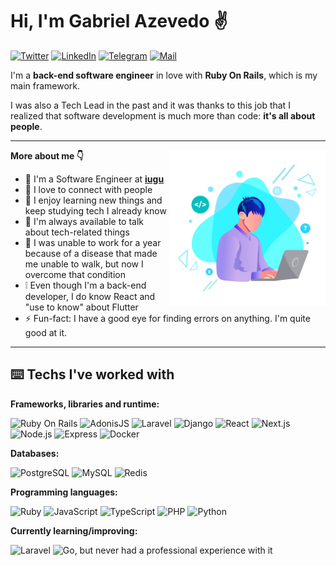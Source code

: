 # Hi, I'm Gabriel Azevedo ✌️

[![Twitter](https://img.shields.io/badge/Twitter-1DA1F2?style=for-the-badge&logo=twitter&logoColor=white)](https://twitter.com/_azeveco)
[![LinkedIn](https://img.shields.io/badge/LinkedIn-0077B5?style=for-the-badge&logo=linkedin&logoColor=white)](https://www.linkedin.com/in/azeveco/)
[![Telegram](https://img.shields.io/badge/Telegram-2CA5E0?style=for-the-badge&logo=telegram&logoColor=white)](https://t.me/azeveco)
[![Mail](https://img.shields.io/badge/Gmail-D14836?style=for-the-badge&logo=gmail&logoColor=white)](mailto:gazeveco@gmail.com)

I'm a **back-end software engineer** in love with **Ruby On Rails**, which is my main framework.

I was also a Tech Lead in the past and it was thanks to this job that I realized that software development is much more than code: **it's all about people**.

---

<img align="right" alt="Coding guy" src="./dev.jpg" width="250" height="250" />

**More about me 👇**
- 🔭 I'm a Software Engineer at **[iugu](https://www.iugu.com/)**
- 🤝 I love to connect with people
- 🌱 I enjoy learning new things and keep studying tech I already know
- 💬 I'm always available to talk about tech-related things
- 🏥 I was unable to work for a year because of a disease that made me unable to walk, but now I overcome that condition
- ❕ Even though I'm a back-end developer, I do know React and "use to know" about Flutter
- ⚡️ Fun-fact: I have a good eye for finding errors on anything. I'm quite good at it.

---

## ⌨️ Techs I've worked with

**Frameworks, libraries and runtime:**

![Ruby On Rails](https://img.shields.io/badge/Ruby_on_Rails-CC0000?style=for-the-badge&logo=ruby-on-rails&logoColor=white)
![AdonisJS](https://img.shields.io/badge/adonis%20js-220052?style=for-the-badge&logo=adonisjs&logoColor=white)
![Laravel](https://img.shields.io/badge/Laravel-FF2D20?style=for-the-badge&logo=laravel&logoColor=white)
![Django](https://img.shields.io/badge/Django-092E20?style=for-the-badge&logo=django&logoColor=green)
![React](https://img.shields.io/badge/React-20232A?style=for-the-badge&logo=react&logoColor=61DAFB)
![Next.js](https://img.shields.io/badge/next.js-000000?style=for-the-badge&logo=nextdotjs&logoColor=white)
![Node.js](https://img.shields.io/badge/Node.js-339933?style=for-the-badge&logo=nodedotjs&logoColor=white)
![Express](https://img.shields.io/badge/Express.js-000000?style=for-the-badge&logo=express&logoColor=white)
![Docker](https://img.shields.io/badge/Docker-2CA5E0?style=for-the-badge&logo=docker&logoColor=white)

**Databases:**

![PostgreSQL](https://img.shields.io/badge/PostgreSQL-316192?style=for-the-badge&logo=postgresql&logoColor=white)
![MySQL](https://img.shields.io/badge/MySQL-005C84?style=for-the-badge&logo=mysql&logoColor=white)
![Redis](https://img.shields.io/badge/redis-%23DD0031.svg?&style=for-the-badge&logo=redis&logoColor=white)

**Programming languages:**

![Ruby](https://img.shields.io/badge/Ruby-CC342D?style=for-the-badge&logo=ruby&logoColor=white)
![JavaScript](https://img.shields.io/badge/JavaScript-323330?style=for-the-badge&logo=javascript&logoColor=F7DF1E)
![TypeScript](https://img.shields.io/badge/TypeScript-007ACC?style=for-the-badge&logo=typescript&logoColor=white)
![PHP](https://img.shields.io/badge/PHP-777BB4?style=for-the-badge&logo=php&logoColor=white)
![Python](https://img.shields.io/badge/Python-FFD43B?style=for-the-badge&logo=python&logoColor=blue)

**Currently learning/improving:**

![Laravel](https://img.shields.io/badge/Laravel-FF2D20?style=for-the-badge&logo=laravel&logoColor=white)
![Go, but never had a professional experience with it](https://img.shields.io/badge/Go-00ADD8?style=for-the-badge&logo=go&logoColor=white)
